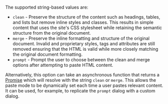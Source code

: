 The supported string-based values are:

* `clean` - Preserve the structure of the content such as headings, tables, and lists but remove inline styles and classes. This results in simple content that uses the site's CSS stylesheet while retaining the semantic structure from the original document.
* `merge` - Preserve the inline formatting and structure of the original document. Invalid and proprietary styles, tags and attributes are still removed ensuring that the HTML is valid while more closely matching the original document formatting.
* `prompt` - Prompt the user to choose between the clean and merge options after attempting to paste HTML content.

Alternatively, this option can take an asynchronous function that returns a [Promise](https://developer.mozilla.org/en-US/docs/Web/JavaScript/Reference/Global_Objects/Promise) which will resolve with the string `clean` or `merge`. This allows the paste mode to be dynamically set each time a user pastes relevant content. It can be used, for example, to replicate the `prompt` dialog with a custom dialog.

